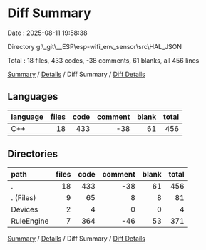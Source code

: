 # Diff Summary

Date : 2025-08-11 19:58:38

Directory g:\\_git\\__ESP\\esp-wifi_env_sensor\\src\\HAL_JSON

Total : 18 files,  433 codes, -38 comments, 61 blanks, all 456 lines

[Summary](results.md) / [Details](details.md) / Diff Summary / [Diff Details](diff-details.md)

## Languages
| language | files | code | comment | blank | total |
| :--- | ---: | ---: | ---: | ---: | ---: |
| C++ | 18 | 433 | -38 | 61 | 456 |

## Directories
| path | files | code | comment | blank | total |
| :--- | ---: | ---: | ---: | ---: | ---: |
| . | 18 | 433 | -38 | 61 | 456 |
| . (Files) | 9 | 65 | 8 | 8 | 81 |
| Devices | 2 | 4 | 0 | 0 | 4 |
| RuleEngine | 7 | 364 | -46 | 53 | 371 |

[Summary](results.md) / [Details](details.md) / Diff Summary / [Diff Details](diff-details.md)